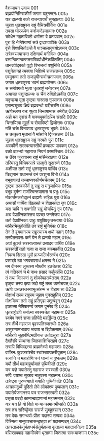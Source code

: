 वैशम्पायन उवाच	001  
ब्रह्मयोनिभिराकीर्णं जगाम यदुनन्दनः	001a  
यत्र दाल्भ्यो बको राजन्पश्वर्थं सुमहातपाः	001c  
जुहाव धृतराष्ट्रस्य राष्ट्रं वैचित्रवीर्यिणः	001e  
तपसा घोररूपेण कर्शयन्देहमात्मनः	002a  
क्रोधेन महताविष्टो धर्मात्मा वै प्रतापवान्	002c  
पुरा हि नैमिषेयाणां सत्रे द्वादशवार्षिके	003a  
वृत्ते विश्वजितोऽन्ते वै पाञ्चालानृषयोऽगमन्	003c  
तत्रेश्वरमयाचन्त दक्षिणार्थं मनीषिणः	004a  
बलान्वितान्वत्सतरान्निर्व्याधीनेकविंशतिम्	004c  
तानब्रवीद्बको वृद्धो विभजध्वं पशूनिति	005a  
पशूनेतानहं त्यक्त्वा भिक्षिष्ये राजसत्तमम्	005c  
एवमुक्त्वा ततो राजन्नृषीन्सर्वान्प्रतापवान्	006a  
जगाम धृतराष्ट्रस्य भवनं ब्राह्मणोत्तमः	006c  
स समीपगतो भूत्वा धृतराष्ट्रं जनेश्वरम्	007a  
अयाचत पशून्दाल्भ्यः स चैनं रुषितोऽब्रवीत्	007c  
यदृच्छया मृता दृष्ट्वा गास्तदा नृपसत्तम	008a  
एतान्पशून्नय क्षिप्रं ब्रह्मबन्धो यदीच्छसि	008c  
ऋषिस्त्वथ वचः श्रुत्वा चिन्तयामास धर्मवित्	009a  
अहो बत नृशंसं वै वाक्यमुक्तोऽस्मि संसदि	009c  
चिन्तयित्वा मुहूर्तं च रोषाविष्टो द्विजोत्तमः	010a  
मतिं चक्रे विनाशाय धृतराष्ट्रस्य भूपतेः	010c  
स उत्कृत्य मृतानां वै मांसानि द्विजसत्तमः	011a  
जुहाव धृतराष्ट्रस्य राष्ट्रं नरपतेः पुरा	011c  
अवकीर्णे सरस्वत्यास्तीर्थे प्रज्वाल्य पावकम्	012a  
बको दाल्भ्यो महाराज नियमं परमास्थितः	012c  
स तैरेव जुहावास्य राष्ट्रं मांसैर्महातपाः	012e  
तस्मिंस्तु विधिवत्सत्रे संप्रवृत्ते सुदारुणे	013a  
अक्षीयत ततो राष्ट्रं धृतराष्ट्रस्य पार्थिव	013c  
छिद्यमानं यथानन्तं वनं परशुना विभो	014a  
बभूवापहतं तच्चाप्यवकीर्णमचेतनम्	014c  
दृष्ट्वा तदवकीर्णं तु राष्ट्रं स मनुजाधिपः	015a  
बभूव दुर्मना राजंश्चिन्तयामास च प्रभुः	015c  
मोक्षार्थमकरोद्यत्नं ब्राह्मणैः सहितः पुरा	016a  
अथासौ पार्थिवः खिन्नस्ते च विप्रास्तदा नृप	016c  
यदा चापि न शक्नोति राष्ट्रं मोचयितुं नृप	017a  
अथ वैप्राश्निकांस्तत्र पप्रच्छ जनमेजय	017c  
ततो वैप्राश्निकाः प्राहुः पशुविप्रकृतस्त्वया	018a  
मांसैरभिजुहोतीति तव राष्ट्रं मुनिर्बकः	018c  
तेन ते हूयमानस्य राष्ट्रस्यास्य क्षयो महान्	019a  
तस्यैतत्तपसः कर्म येन ते ह्यनयो महान्	019c  
अपां कुञ्जे सरस्वत्यास्तं प्रसादय पार्थिव	019e  
सरस्वतीं ततो गत्वा स राजा बकमब्रवीत्	020a  
निपत्य शिरसा भूमौ प्राञ्जलिर्भरतर्षभ	020c  
प्रसादये त्वा भगवन्नपराधं क्षमस्व मे	021a  
मम दीनस्य लुब्धस्य मौर्ख्येण हतचेतसः	021c  
त्वं गतिस्त्वं च मे नाथः प्रसादं कर्तुमर्हसि	021e  
तं तथा विलपन्तं तु शोकोपहतचेतसम्	022a  
दृष्ट्वा तस्य कृपा जज्ञे राष्ट्रं तच्च व्यमोचयत्	022c  
ऋषिः प्रसन्नस्तस्याभूत्संरम्भं च विहाय सः	023a  
मोक्षार्थं तस्य राष्ट्रस्य जुहाव पुनराहुतिम्	023c  
मोक्षयित्वा ततो राष्ट्रं प्रतिगृह्य पशून्बहून्	024a  
हृष्टात्मा नैमिषारण्यं जगाम पुनरेव हि	024c  
धृतराष्ट्रोऽपि धर्मात्मा स्वस्थचेता महामनाः	025a  
स्वमेव नगरं राजा प्रतिपेदे महर्द्धिमत्	025c  
तत्र तीर्थे महाराज बृहस्पतिरुदारधीः	026a  
असुराणामभावाय भावाय च दिवौकसाम्	026c  
मांसैरपि जुहावेष्टिमक्षीयन्त ततोऽसुराः	027a  
दैवतैरपि सम्भग्ना जितकाशिभिराहवे	027c  
तत्रापि विधिवद्दत्त्वा ब्राह्मणेभ्यो महायशाः	028a  
वाजिनः कुञ्जरांश्चैव रथांश्चाश्वतरीयुतान्	028c  
रत्नानि च महार्हाणि धनं धान्यं च पुष्कलम्	029a  
ययौ तीर्थं महाबाहुर्यायातं पृथिवीपते	029c  
यत्र यज्ञे ययातेस्तु महाराज सरस्वती	030a  
सर्पिः पयश्च सुस्राव नाहुषस्य महात्मनः	030c  
तत्रेष्ट्वा पुरुषव्याघ्रो ययातिः पृथिवीपतिः	031a  
आक्रामदूर्ध्वं मुदितो लेभे लोकांश्च पुष्कलान्	031c  
ययातेर्यजमानस्य यत्र राजन्सरस्वती	032a  
प्रसृता प्रददौ कामान्ब्राह्मणानां महात्मनाम्	032c  
यत्र यत्र हि यो विप्रो यान्यान्कामानभीप्सति	033a  
तत्र तत्र सरिच्छ्रेष्ठा ससर्ज सुबहून्रसान्	033c  
तत्र देवाः सगन्धर्वाः प्रीता यज्ञस्य सम्पदा	034a  
विस्मिता मानुषाश्चासन्दृष्ट्वा तां यज्ञसम्पदम्	034c  
ततस्तालकेतुर्महाधर्मसेतुर्महात्मा कृतात्मा महादाननित्यः	035a  
वसिष्ठापवाहं महाभीमवेगं धृतात्मा जितात्मा समभ्याजगाम	035c  
